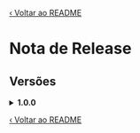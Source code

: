 [‹ Voltar ao README](./README.md)

# Nota de Release

## Versões

<details>
<summary><strong>1.0.0</strong></summary>

| **Funcionalidade/Bugfix**              | **Descrição**                                                                                                                                                                                                                                          |
|-----------------------------------------|--------------------------------------------------------------------------------------------------------------------------------------------------------------------------------------------------------------------------------------------------------|
| **Registrar Usuário**                   | Registra o usuário com dados obrigatórios: nome, sobrenome, email e senha. Funcionalidade está  disponível na tela de Registro que pode ser acessada na tela inicial da aplicação.                                                                     |
|           **Login do Usuário**          | Permite que o usuário cadastrado faça o login utilizando o email e a senha na tela de Login.                                                                                                                                                           |
| **Atribuir Administrador para Usuário** | Permite usuário com permissões de Administrador, também atribua o domínio do perfil   Administrador para outro usuário utilizando o email dele.                                                                                                        |
|        **Criar Post de Verbete**        | Com essa funcionalidade, o usuário já cadastrado pode criar conteúdos de domínio público  utilizando mídias (fotos, vídeos) e texto.                                                                                                                   |
|       **Alterar Post de Verbete**       | Permite que o usuário edite um conteúdo de sua autoria que já foi postado. Caso o usuário for um administrador, é possível editar todos os conteúdos que estão em domínio público. Para alterar o post é necessario acessar o link do respectivo post. |
|        **Apagar Post de Verbete**       | Permite que o usuário apague um conteúdo de sua autoria. Caso o usuário for um administrador, é possível apagar todos os conteúdos que estão em domínio público. Para apagar o post é necessario acessar o link do respectivo post.                    |
|     **Deslogar da Conta de Usuário**    | Desloga o usuário da sua sessão atual. A funcionalidade estará disponível sempre na barra de navegação.                                                                                                                                                |
|       **Alterar Dados de Usuário**      | Altera os dados cadastrados do usuário, com exceção do email. A funcionalidade está disponível da tela de alteração dos dados cadastrais, no qual somente o usuário cadastrado tem acesso.                                                             |

</details>

[‹ Voltar ao README](./README.md)